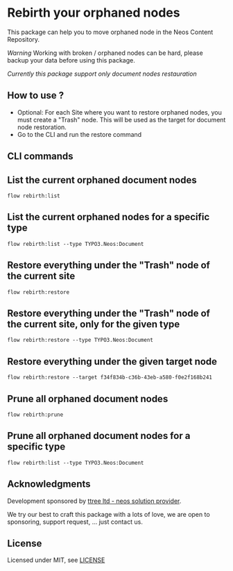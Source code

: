 # Rebirth your orphaned nodes

This package can help you to move orphaned node in the Neos Content Repository.

*Warning* Working with broken / orphaned nodes can be hard, please backup your data before using this package.

_Currently this package support only document nodes restauration_

How to use ?
------------

- Optional: For each Site where you want to restore orphaned nodes, you must create a "Trash" node. This will be used as the target for document node restoration.
- Go to the CLI and run the restore command

CLI commands
------------

## List the current orphaned document nodes

    flow rebirth:list

## List the current orphaned nodes for a specific type

    flow rebirth:list --type TYPO3.Neos:Document
    
## Restore everything under the "Trash" node of the current site

    flow rebirth:restore

## Restore everything under the "Trash" node of the current site, only for the given type

    flow rebirth:restore --type TYPO3.Neos:Document
    
## Restore everything under the given target node

    flow rebirth:restore --target f34f834b-c36b-43eb-a580-f0e2f168b241

## Prune all orphaned document nodes

    flow rebirth:prune

## Prune all orphaned document nodes for a specific type

    flow rebirth:list --type TYPO3.Neos:Document
    
Acknowledgments
---------------

Development sponsored by [ttree ltd - neos solution provider](http://ttree.ch).

We try our best to craft this package with a lots of love, we are open to
sponsoring, support request, ... just contact us.

License
-------

Licensed under MIT, see [LICENSE](LICENSE)
